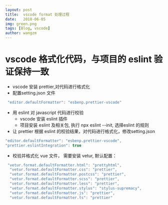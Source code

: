 ```yaml
---
layout: post
title:  vscode format 处理过程
date:   2018-06-05
img: green.png
tags: [Blog, vscode]
author: wangzm
---
```


# vscode 格式化代码，与项目的 eslint 验证保持一致
- vscode 安装 prettier,对代码进行格式化
- 配置setting.json 文件
```javascript
 "editor.defaultFormatter": "esbenp.prettier-vscode"
```
- 用 eslint 对 javascript 代码进行校验
  - vscode  安装 eslint 插件
  - 项目安装 eslint 及相关包, 执行 npx eslint --init, 选择eslint 的规则
- 让 prettier 根据 eslint 的校验结果，对代码进行格式化，修改setting.json
```javascript
"editor.defaultFormatter": "esbenp.prettier-vscode",
"prettier.eslintIntegration": true
```
- 校验并格式化 vue 文件， 需要安装 vetur, 默认配置：
```javascript
 "vetur.format.defaultFormatter.html": "prettyhtml",
  "vetur.format.defaultFormatter.css": "prettier",
  "vetur.format.defaultFormatter.postcss": "prettier",
  "vetur.format.defaultFormatter.scss": "prettier",
  "vetur.format.defaultFormatter.less": "prettier",
  "vetur.format.defaultFormatter.stylus": "stylus-supremacy",
  "vetur.format.defaultFormatter.js": "prettier",
  "vetur.format.defaultFormatter.ts": "prettier"
```


